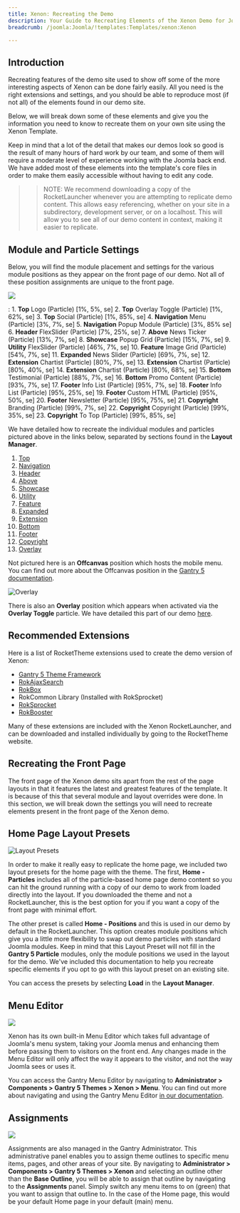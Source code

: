 ```yaml
---
title: Xenon: Recreating the Demo
description: Your Guide to Recreating Elements of the Xenon Demo for Joomla
breadcrumb: /joomla:Joomla/!templates:Templates/xenon:Xenon

---
```


Introduction
-----

Recreating features of the demo site used to show off some of the more interesting aspects of Xenon can be done fairly easily. All you need is the right extensions and settings, and you should be able to reproduce most (if not all) of the elements found in our demo site.

Below, we will break down some of these elements and give you the information you need to know to recreate them on your own site using the Xenon Template.

Keep in mind that a lot of the detail that makes our demos look so good is the result of many hours of hard work by our team, and some of them will require a moderate level of experience working with the Joomla back end. We have added most of these elements into the template's core files in order to make them easily accessible without having to edit any code.

>> NOTE: We recommend downloading a copy of the RocketLauncher whenever you are attempting to replicate demo content. This allows easy referencing, whether on your site in a subdirectory, development server, or on a localhost. This will allow you to see all of our demo content in context, making it easier to replicate.

Module and Particle Settings
-----

Below, you will find the module placement and settings for the various module positions as they appear on the front page of our demo. Not all of these position assignments are unique to the front page.

![](assets/xenon2.jpg)

:   1. **Top** Logo (Particle) [1%, 5%, se]
    2. **Top** Overlay Toggle (Particle) [1%, 62%, se]
    3. **Top** Social (Particle) [1%, 85%, se]
    4. **Navigation** Menu (Particle) [3%, 7%, se]
    5. **Navigation** Popup Module (Particle) [3%, 85% se]
    6. **Header** FlexSlider (Particle) [7%, 25%, se]
    7. **Above** News Ticker (Particle) [13%, 7%, se]
    8. **Showcase** Popup Grid (Particle) [15%, 7%, se]
    9. **Utility** FlexSlider (Particle) [46%, 7%, se]
    10. **Feature** Image Grid (Particle) [54%, 7%, se]
    11. **Expanded** News Slider (Particle) [69%, 7%, se]
    12. **Extension** Chartist (Particle) [80%, 7%, se]
    13. **Extension** Chartist (Particle) [80%, 40%, se]
    14. **Extension** Chartist (Particle) [80%, 68%, se]
    15. **Bottom** Testimonial (Particle) [88%, 7%, se]
    16. **Bottom** Promo Content (Particle) [93%, 7%, se]
    17. **Footer** Info List (Particle) [95%, 7%, se]
    18. **Footer** Info List (Particle) [95%, 25%, se]
    19. **Footer** Custom HTML (Particle) [95%, 50%, se]
    20. **Footer** Newsletter (Particle) [95%, 75%, se]
    21. **Copyright** Branding (Particle) [99%, 7%, se]
    22. **Copyright** Copyright (Particle) [99%, 35%, se]
    23. **Copyright** To Top (Particle) [99%, 85%, se]

We have detailed how to recreate the individual modules and particles pictured above in the links below, separated by sections found in the **Layout Manager**.

1. [Top](demo_top.md)
2. [Navigation](demo_navigation.md)
3. [Header](demo_header.md)
4. [Above](demo_above.md)
5. [Showcase](demo_showcase.md)
6. [Utility](demo_utility.md)
7. [Feature](demo_feature.md)
8. [Expanded](demo_expanded.md)
9. [Extension](demo_extension.md)
10. [Bottom](demo_bottom.md)
11. [Footer](demo_footer.md)
12. [Copyright](demo_copyright.md)
13. [Overlay](demo_overlay.md)

Not pictured here is an **Offcanvas** position which hosts the mobile menu. You can find out more about the Offcanvas position in the [Gantry 5 documentation](http://docs.gantry.org/gantry5/configure/layout-manager#offcanvas-section).

![Overlay](overlay.jpeg)

There is also an **Overlay** position which appears when activated via the **Overlay Toggle** particle. We have detailed this part of our demo [here](demo_overlay.md).

Recommended Extensions
-----

Here is a list of RocketTheme extensions used to create the demo version of Xenon:

* [Gantry 5 Theme Framework](http://gantry.org/)
* [RokAjaxSearch](http://www.rockettheme.com/joomla/extensions/rokajaxsearch)
* [RokBox](http://www.rockettheme.com/joomla/extensions/rokbox)
* RokCommon Library (Installed with RokSprocket)
* [RokSprocket](http://www.rockettheme.com/joomla/extensions/roksprocket)
* [RokBooster](http://www.rockettheme.com/joomla/extensions/rokbooster)

Many of these extensions are included with the Xenon RocketLauncher, and can be downloaded and installed individually by going to the RocketTheme website.

Recreating the Front Page
-----

The front page of the Xenon demo sits apart from the rest of the page layouts in that it features the latest and greatest features of the template. It is because of this that several module and layout overrides were done. In this section, we will break down the settings you will need to recreate elements present in the front page of the Xenon demo.

Home Page Layout Presets
-----

![Layout Presets](assets/layout_presets.png)

In order to make it really easy to replicate the home page, we included two layout presets for the home page with the theme. The first, **Home - Particles** includes all of the particle-based home page demo content so you can hit the ground running with a copy of our demo to work from loaded directly into the layout. If you downloaded the theme and not a RocketLauncher, this is the best option for you if you want a copy of the front page with minimal effort.

The other preset is called **Home - Positions** and this is used in our demo by default in the RocketLauncher. This option creates module positions which give you a little more flexibility to swap out demo particles with standard Joomla modules. Keep in mind that this Layout Preset will not fill in the **Gantry 5 Particle** modules, only the module positions we used in the layout for the demo. We've included this documentation to help you recreate specific elements if you opt to go with this layout preset on an existing site.

You can access the presets by selecting **Load** in the **Layout Manager**.

Menu Editor
-----

![](assets/menu_1.jpeg)

Xenon has its own built-in Menu Editor which takes full advantage of Joomla's menu system, taking your Joomla menus and enhancing them before passing them to visitors on the front end. Any changes made in the Menu Editor will only affect the way it appears to the visitor, and not the way Joomla sees or uses it.

You can access the Gantry Menu Editor by navigating to **Administrator > Components > Gantry 5 Themes > Xenon > Menu**. You can find out more about navigating and using the Gantry Menu Editor [in our documentation](http://docs.gantry.org/gantry5/configure/menu-editor).

Assignments
-----

![](assets/assignments_1.jpeg)

Assignments are also managed in the Gantry Administrator. This administrative panel enables you to assign theme outlines to specific menu items, pages, and other areas of your site. By navigating to **Administrator > Components > Gantry 5 Themes > Xenon** and selecting an outline other than the **Base Outline**, you will be able to assign that outline by navigating to the **Assignments** panel. Simply switch any menu items to on (green) that you want to assign that outline to. In the case of the Home page, this would be your default Home page in your default (main) menu.
